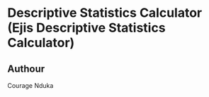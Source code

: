 # Descriptive Statistics Calculator (Ejis Descriptive Statistics Calculator)

## Authour
Courage Nduka
